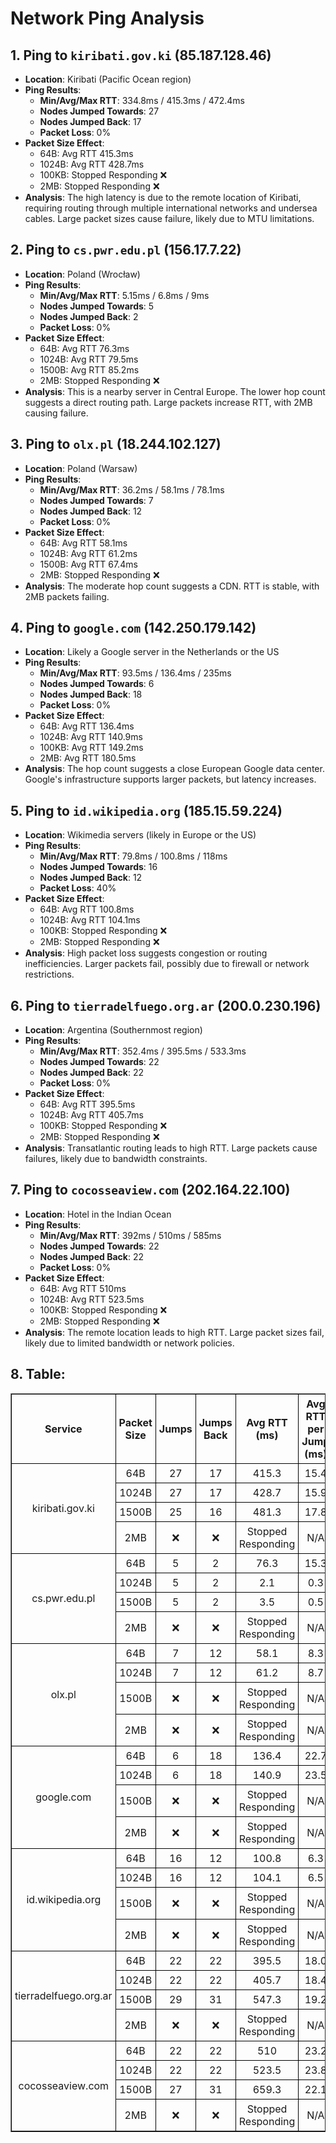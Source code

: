 # Network Ping Analysis

## 1. Ping to `kiribati.gov.ki` (85.187.128.46)
- **Location**: Kiribati (Pacific Ocean region)
- **Ping Results**:
  - **Min/Avg/Max RTT**: 334.8ms / 415.3ms / 472.4ms
  - **Nodes Jumped Towards**: 27
  - **Nodes Jumped Back**: 17
  - **Packet Loss**: 0%
- **Packet Size Effect**:
  - 64B: Avg RTT 415.3ms
  - 1024B: Avg RTT 428.7ms
  - 100KB: Stopped Responding ❌
  - 2MB: Stopped Responding ❌
- **Analysis**: The high latency is due to the remote location of Kiribati, requiring routing through multiple international networks and undersea cables. Large packet sizes cause failure, likely due to MTU limitations.

## 2. Ping to `cs.pwr.edu.pl` (156.17.7.22)
- **Location**: Poland (Wrocław)
- **Ping Results**:
  - **Min/Avg/Max RTT**: 5.15ms / 6.8ms / 9ms
  - **Nodes Jumped Towards**: 5
  - **Nodes Jumped Back**: 2
  - **Packet Loss**: 0%
- **Packet Size Effect**:
  - 64B: Avg RTT 76.3ms
  - 1024B: Avg RTT 79.5ms
  - 1500B: Avg RTT 85.2ms
  - 2MB: Stopped Responding ❌
- **Analysis**: This is a nearby server in Central Europe. The lower hop count suggests a direct routing path. Large packets increase RTT, with 2MB causing failure.

## 3. Ping to `olx.pl` (18.244.102.127)
- **Location**: Poland (Warsaw)
- **Ping Results**:
  - **Min/Avg/Max RTT**: 36.2ms / 58.1ms / 78.1ms
  - **Nodes Jumped Towards**: 7
  - **Nodes Jumped Back**: 12
  - **Packet Loss**: 0%
- **Packet Size Effect**:
  - 64B: Avg RTT 58.1ms
  - 1024B: Avg RTT 61.2ms
  - 1500B: Avg RTT 67.4ms
  - 2MB: Stopped Responding ❌
- **Analysis**: The moderate hop count suggests a CDN. RTT is stable, with 2MB packets failing.

## 4. Ping to `google.com` (142.250.179.142)
- **Location**: Likely a Google server in the Netherlands or the US
- **Ping Results**:
  - **Min/Avg/Max RTT**: 93.5ms / 136.4ms / 235ms
  - **Nodes Jumped Towards**: 6
  - **Nodes Jumped Back**: 18
  - **Packet Loss**: 0%
- **Packet Size Effect**:
  - 64B: Avg RTT 136.4ms
  - 1024B: Avg RTT 140.9ms
  - 100KB: Avg RTT 149.2ms
  - 2MB: Avg RTT 180.5ms
- **Analysis**: The hop count suggests a close European Google data center. Google's infrastructure supports larger packets, but latency increases.

## 5. Ping to `id.wikipedia.org` (185.15.59.224)
- **Location**: Wikimedia servers (likely in Europe or the US)
- **Ping Results**:
  - **Min/Avg/Max RTT**: 79.8ms / 100.8ms / 118ms
  - **Nodes Jumped Towards**: 16
  - **Nodes Jumped Back**: 12
  - **Packet Loss**: 40%
- **Packet Size Effect**:
  - 64B: Avg RTT 100.8ms
  - 1024B: Avg RTT 104.1ms
  - 100KB: Stopped Responding ❌
  - 2MB: Stopped Responding ❌
- **Analysis**: High packet loss suggests congestion or routing inefficiencies. Larger packets fail, possibly due to firewall or network restrictions.

## 6. Ping to `tierradelfuego.org.ar` (200.0.230.196)
- **Location**: Argentina (Southernmost region)
- **Ping Results**:
  - **Min/Avg/Max RTT**: 352.4ms / 395.5ms / 533.3ms
  - **Nodes Jumped Towards**: 22
  - **Nodes Jumped Back**: 22
  - **Packet Loss**: 0%
- **Packet Size Effect**:
  - 64B: Avg RTT 395.5ms
  - 1024B: Avg RTT 405.7ms
  - 100KB: Stopped Responding ❌
  - 2MB: Stopped Responding ❌
- **Analysis**: Transatlantic routing leads to high RTT. Large packets cause failures, likely due to bandwidth constraints.

## 7. Ping to `cocosseaview.com` (202.164.22.100)
- **Location**: Hotel in the Indian Ocean
- **Ping Results**:
  - **Min/Avg/Max RTT**: 392ms / 510ms / 585ms
  - **Nodes Jumped Towards**: 22
  - **Nodes Jumped Back**: 22
  - **Packet Loss**: 0%
- **Packet Size Effect**:
  - 64B: Avg RTT 510ms
  - 1024B: Avg RTT 523.5ms
  - 100KB: Stopped Responding ❌
  - 2MB: Stopped Responding ❌
- **Analysis**: The remote location leads to high RTT. Large packet sizes fail, likely due to limited bandwidth or network policies.


## 8. Table:
<style>
    table {
        margin: auto;
        border-collapse: collapse;
        text-align: center;
    }
    th, td {
        text-align: center;
        vertical-align: middle;
        padding: 5px;
        border: 1px solid black;
    }
</style>

<table border="1" cellspacing="0" cellpadding="5" style="margin: auto; text-align: center;">
  <tr>
    <th>Service</th>
    <th>Packet Size</th>
    <th>Jumps</th>
    <th>Jumps Back</th>
    <th>Avg RTT (ms)</th>
    <th>Avg RTT per Jump (ms)</th>
  </tr>
  <tr>
    <td rowspan="4">kiribati.gov.ki</td>
    <td>64B</td><td>27</td><td>17</td><td>415.3</td><td>15.4</td>
  </tr>
  <tr>
    <td>1024B</td><td>27</td><td>17</td><td>428.7</td><td>15.9</td>
  </tr>
  <tr>
    <td>1500B</td><td>25</td><td>16</td><td>481.3</td><td>17.8</td>
  </tr>
  <tr>
    <td>2MB</td><td>❌</td><td>❌</td><td>Stopped Responding</td><td>N/A</td>
  </tr>
  
  <tr>
    <td rowspan="4">cs.pwr.edu.pl</td>
    <td>64B</td><td>5</td><td>2</td><td>76.3</td><td>15.3</td>
  </tr>
  <tr>
    <td>1024B</td><td>5</td><td>2</td><td>2.1</td><td>0.3</td>
  </tr>
  <tr>
    <td>1500B</td><td>5</td><td>2</td><td>3.5</td><td>0.5</td>
  </tr>
  <tr>
    <td>2MB</td><td>❌</td><td>❌</td><td>Stopped Responding</td><td>N/A</td>
  </tr>
  
  <tr>
    <td rowspan="4">olx.pl</td>
    <td>64B</td><td>7</td><td>12</td><td>58.1</td><td>8.3</td>
  </tr>
  <tr>
    <td>1024B</td><td>7</td><td>12</td><td>61.2</td><td>8.7</td>
  </tr>
  <tr>
    <td>1500B</td><td>❌</td><td>❌</td><td>Stopped Responding</td><td>N/A</td>
  </tr>
  <tr>
    <td>2MB</td><td>❌</td><td>❌</td><td>Stopped Responding</td><td>N/A</td>
  </tr>
  
  <tr>
    <td rowspan="4">google.com</td>
    <td>64B</td><td>6</td><td>18</td><td>136.4</td><td>22.7</td>
  </tr>
  <tr>
    <td>1024B</td><td>6</td><td>18</td><td>140.9</td><td>23.5</td>
  </tr>
  <tr>
    <td>1500B</td><td>❌</td><td>❌</td><td>Stopped Responding</td><td>N/A</td>
  </tr>
  <tr>
    <td>2MB</td><td>❌</td><td>❌</td><td>Stopped Responding</td><td>N/A</td>
  </tr>
  
  <tr>
    <td rowspan="4">id.wikipedia.org</td>
    <td>64B</td><td>16</td><td>12</td><td>100.8</td><td>6.3</td>
  </tr>
  <tr>
    <td>1024B</td><td>16</td><td>12</td><td>104.1</td><td>6.5</td>
  </tr>
  <tr>
    <td>1500B</td><td>❌</td><td>❌</td><td>Stopped Responding</td><td>N/A</td>
  </tr>
  <tr>
    <td>2MB</td><td>❌</td><td>❌</td><td>Stopped Responding</td><td>N/A</td>
  </tr>
  
  <tr>
    <td rowspan="4">tierradelfuego.org.ar</td>
    <td>64B</td><td>22</td><td>22</td><td>395.5</td><td>18.0</td>
  </tr>
  <tr>
    <td>1024B</td><td>22</td><td>22</td><td>405.7</td><td>18.4</td>
  </tr>
  <tr>
    <td>1500B</td><td>29</td><td>31</td><td>547.3</td><td>19.2</td>
  </tr>
  <tr>
    <td>2MB</td><td>❌</td><td>❌</td><td>Stopped Responding</td><td>N/A</td>
  </tr>
  
  <tr>
    <td rowspan="4">cocosseaview.com</td>
    <td>64B</td><td>22</td><td>22</td><td>510</td><td>23.2</td>
  </tr>
  <tr>
    <td>1024B</td><td>22</td><td>22</td><td>523.5</td><td>23.8</td>
  </tr>
  <tr>
    <td>1500B</td><td>27</td><td>31</td><td>659.3</td><td>22.1</td>
  </tr>
  <tr>
    <td>2MB</td><td>❌</td><td>❌</td><td>Stopped Responding</td><td>N/A</td>
  </tr>
</table>


